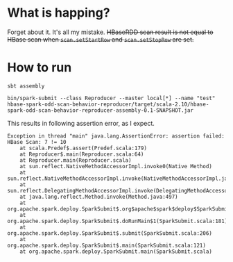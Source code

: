 # What is happing?

Forget about it. It's all my mistake.
~~HBaseRDD scan result is not equal to HBase scan when `scan.setStartRow` and `scan.setStopRow` are set.~~

# How to run

```
sbt assembly

bin/spark-submit --class Reproducer --master local[*] --name "test" hbase-spark-odd-scan-behavior-reproducer/target/scala-2.10/hbase-spark-odd-scan-behavior-reproducer-assembly-0.1-SNAPSHOT.jar
```

This results in following assertion error, as I expect.

```
Exception in thread "main" java.lang.AssertionError: assertion failed: HBase Scan: 7 != 10
	at scala.Predef$.assert(Predef.scala:179)
	at Reproducer$.main(Reproducer.scala:64)
	at Reproducer.main(Reproducer.scala)
	at sun.reflect.NativeMethodAccessorImpl.invoke0(Native Method)
	at sun.reflect.NativeMethodAccessorImpl.invoke(NativeMethodAccessorImpl.java:62)
	at sun.reflect.DelegatingMethodAccessorImpl.invoke(DelegatingMethodAccessorImpl.java:43)
	at java.lang.reflect.Method.invoke(Method.java:497)
	at org.apache.spark.deploy.SparkSubmit$.org$apache$spark$deploy$SparkSubmit$$runMain(SparkSubmit.scala:731)
	at org.apache.spark.deploy.SparkSubmit$.doRunMain$1(SparkSubmit.scala:181)
	at org.apache.spark.deploy.SparkSubmit$.submit(SparkSubmit.scala:206)
	at org.apache.spark.deploy.SparkSubmit$.main(SparkSubmit.scala:121)
	at org.apache.spark.deploy.SparkSubmit.main(SparkSubmit.scala)
```